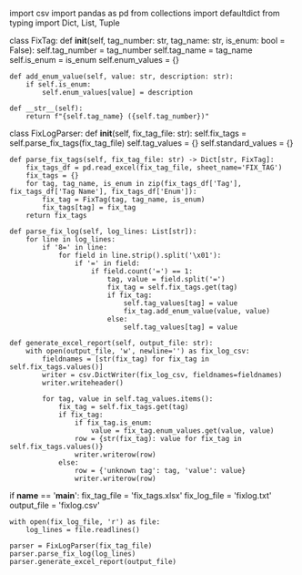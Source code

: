 import csv
import pandas as pd
from collections import defaultdict
from typing import Dict, List, Tuple


class FixTag:
    def __init__(self, tag_number: str, tag_name: str, is_enum: bool = False):
        self.tag_number = tag_number
        self.tag_name = tag_name
        self.is_enum = is_enum
        self.enum_values = {}

    def add_enum_value(self, value: str, description: str):
        if self.is_enum:
            self.enum_values[value] = description

    def __str__(self):
        return f"{self.tag_name} ({self.tag_number})"


class FixLogParser:
    def __init__(self, fix_tag_file: str):
        self.fix_tags = self.parse_fix_tags(fix_tag_file)
        self.tag_values = {}
        self.standard_values = {}

    def parse_fix_tags(self, fix_tag_file: str) -> Dict[str, FixTag]:
        fix_tags_df = pd.read_excel(fix_tag_file, sheet_name='FIX_TAG')
        fix_tags = {}
        for tag, tag_name, is_enum in zip(fix_tags_df['Tag'], fix_tags_df['Tag Name'], fix_tags_df['Enum']):
            fix_tag = FixTag(tag, tag_name, is_enum)
            fix_tags[tag] = fix_tag
        return fix_tags

    def parse_fix_log(self, log_lines: List[str]):
        for line in log_lines:
            if '8=' in line:
                for field in line.strip().split('\x01'):
                    if '=' in field:
                        if field.count('=') == 1:
                            tag, value = field.split('=')
                            fix_tag = self.fix_tags.get(tag)
                            if fix_tag:
                                self.tag_values[tag] = value
                                fix_tag.add_enum_value(value, value)
                            else:
                                self.tag_values[tag] = value

    def generate_excel_report(self, output_file: str):
        with open(output_file, 'w', newline='') as fix_log_csv:
            fieldnames = [str(fix_tag) for fix_tag in self.fix_tags.values()]
            writer = csv.DictWriter(fix_log_csv, fieldnames=fieldnames)
            writer.writeheader()

            for tag, value in self.tag_values.items():
                fix_tag = self.fix_tags.get(tag)
                if fix_tag:
                    if fix_tag.is_enum:
                        value = fix_tag.enum_values.get(value, value)
                    row = {str(fix_tag): value for fix_tag in self.fix_tags.values()}
                    writer.writerow(row)
                else:
                    row = {'unknown tag': tag, 'value': value}
                    writer.writerow(row)


if __name__ == '__main__':
    fix_tag_file = 'fix_tags.xlsx'
    fix_log_file = 'fixlog.txt'
    output_file = 'fixlog.csv'

    with open(fix_log_file, 'r') as file:
        log_lines = file.readlines()

    parser = FixLogParser(fix_tag_file)
    parser.parse_fix_log(log_lines)
    parser.generate_excel_report(output_file)
